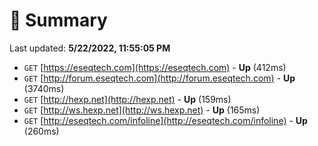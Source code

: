 # 📖 Summary
Last updated: **5/22/2022, 11:55:05 PM**

- `GET` [https://eseqtech.com](https://eseqtech.com) - **Up** (412ms)
- `GET` [http://forum.eseqtech.com](http://forum.eseqtech.com) - **Up** (3740ms)
- `GET` [http://hexp.net](http://hexp.net) - **Up** (159ms)
- `GET` [http://ws.hexp.net](http://ws.hexp.net) - **Up** (165ms)
- `GET` [http://eseqtech.com/infoline](http://eseqtech.com/infoline) - **Up** (260ms)
